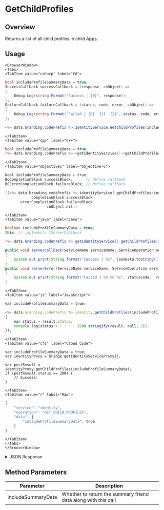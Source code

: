 # GetChildProfiles
## Overview
Returns a list of all child profiles in child Apps.

<PartialServop service_name="identity" operation_name="GET_CHILD_PROFILES" />

## Usage

```mdx-code-block
<BrowserWindow>
<Tabs>
<TabItem value="csharp" label="C#">
```

```csharp
bool includeProfileSummaryData = true;
SuccessCallback successCallback = (response, cbObject) =>
{
    Debug.Log(string.Format("Success | {0}", response));
};
FailureCallback failureCallback = (status, code, error, cbObject) =>
{
    Debug.Log(string.Format("Failed | {0}  {1}  {2}", status, code, error));
};

<%= data.branding.codePrefix %>.IdentityService.GetChildProfiles(includeProfileSummaryData, successCallback, failureCallback);
```

```mdx-code-block
</TabItem>
<TabItem value="cpp" label="C++">
```

```cpp
bool includeProfileSummaryData = true;
<%= data.branding.codePrefix %>->getIdentityService()->getChildProfiles(includeProfileSummaryData, this);
```

```mdx-code-block
</TabItem>
<TabItem value="objectivec" label="Objective-C">
```

```objectivec
bool includeProfileSummaryData = true;
BCCompletionBlock successBlock;      // define callback
BCErrorCompletionBlock failureBlock; // define callback

[[<%= data.branding.codePrefix %> identityService] getChildProfiles:includeProfileSummaryData
            completionBlock:successBlock
       errorCompletionBlock:failureBlock
                   cbObject:nil];
```

```mdx-code-block
</TabItem>
<TabItem value="java" label="Java">
```

```java
boolean includeProfileSummaryData = true;
this; // implements IServerCallback

<%= data.branding.codePrefix %>.getIdentityService().getChildProfiles(includeProfileSummaryData, this);

public void serverCallback(ServiceName serviceName, ServiceOperation serviceOperation, JSONObject jsonData)
{
    System.out.print(String.format("Success | %s", jsonData.toString()));
}
public void serverError(ServiceName serviceName, ServiceOperation serviceOperation, int statusCode, int reasonCode, String jsonError)
{
    System.out.print(String.format("Failed | %d %d %s", statusCode,  reasonCode, jsonError.toString()));
}
```

```mdx-code-block
</TabItem>
<TabItem value="js" label="JavaScript">
```

```javascript
var includeProfileSummaryData = true;

<%= data.branding.codePrefix %>.identity.getChildProfiles(includeProfileSummaryData, result =>
{
	var status = result.status;
	console.log(status + " : " + JSON.stringify(result, null, 2));
});
```

```mdx-code-block
</TabItem>
<TabItem value="cfs" label="Cloud Code">
```

```cfscript
var includeProfileSummaryData = true;
var identityProxy = bridge.getIdentityServiceProxy();

var postResult = identityProxy.getChildProfiles(includeProfileSummaryData);
if (postResult.status == 200) {
    // Success!
}
```

```mdx-code-block
</TabItem>
<TabItem value="r" label="Raw">
```

```r
{
	"service": "identity",
	"operation": "GET_CHILD_PROFILES",
	"data": {
		"includeProfileSummaryData": true
	}
}
```

```mdx-code-block
</TabItem>
</Tabs>
</BrowserWindow>
```

<details>
<summary>JSON Response</summary>

```json
{
	"status": 200,
	"data": {
		"children": [{
			"appId": "123456",
			"profileId": "b7h32751-befd-4a89-b6da-cd55hs3b2a86",
			"profileName": "Child1",
			"summaryFriendData": null
		}, {
			"appId": "123457",
			"profileId": "a17b3432-195b-45hf-b1e7-5f78g3462310",
			"profileName": "Child2",
			"summaryFriendData": null
		}]
	}
}
```
</details>

## Method Parameters
Parameter | Description
--------- | -----------
includeSummaryData | Whether to return the summary friend data along with this call


